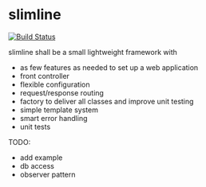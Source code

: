slimline
========

[![Build Status](https://travis-ci.org/Thomblin/slimline.png?branch=master)](https://travis-ci.org/Thomblin/slimline)

slimline shall be a small lightweight framework with 

- as few features as needed to set up a web application
- front controller
- flexible configuration
- request/response routing
- factory to deliver all classes and improve unit testing
- simple template system
- smart error handling
- unit tests

TODO:
- add example
- db access
- observer pattern